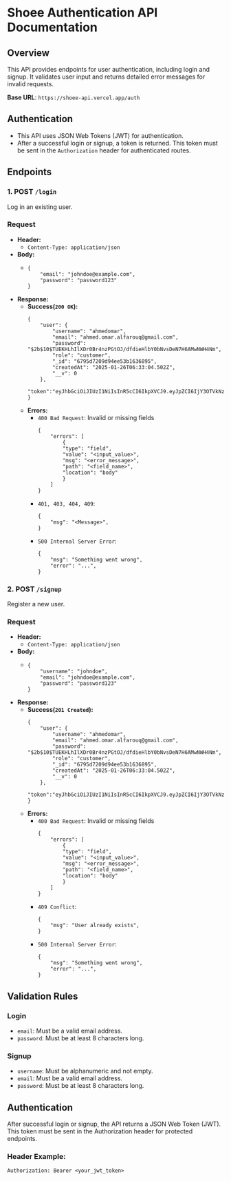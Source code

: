 # Shoee Authentication API Documentation

## Overview

This API provides endpoints for user authentication, including login and signup. It validates user input and returns detailed error messages for invalid requests.

**Base URL**: `https://shoee-api.vercel.app/auth`

## Authentication

- This API uses JSON Web Tokens (JWT) for authentication.
- After a successful login or signup, a token is returned. This token must be sent in the `Authorization` header for authenticated routes.

## Endpoints

### 1. POST `/login`

Log in an existing user.

### Request

- **Header:**
  - `Content-Type: application/json`
- **Body:**
  - ```
    {
        "email": "johndoe@example.com",
        "password": "password123"
    }
    ```
- **Response:**
    - **Success(`200 OK`):**
        ```
        {
            "user": {
                "username": "ahmedomar",
                "email": "ahmed.omar.alfarouq@gmail.com",
                "password": "$2b$10$TUEKHLhIlXDr0Br4nzPGtOJ/dfdieHlbY0bNvsDeN7H6AMwNWH4Nm",
                "role": "customer",
                "_id": "6795d7209d94ee53b1636895",
                "createdAt": "2025-01-26T06:33:04.502Z",
                "__v": 0
            },
            "token":"eyJhbGciOiJIUzI1NiIsInR5cCI6IkpXVCJ9.eyJpZCI6IjY3OTVkNzIwOWQ5NGVlNTNiMTYzNjg5NSIsImlhdCI6MTczNzg3MzE4NCwiZXhwIjoxNzM3ODc2Nzg0fQ.rdj13SxfhKBndLOGg1ZgvezLMeF0TksQITVJQOE6lj4"
        }
        ```
    - **Errors:**
        - `400 Bad Request`: Invalid or missing fields
            ```
            {
                "errors": [
                    {
                    "type": "field",
                    "value": "<input_value>",
                    "msg": "<error_message>",
                    "path": "<field_name>",
                    "location": "body"
                    }
                ]
            }
            ```
        - `401, 403, 404, 409`:
            ```
            {
                "msg": "<Message>",
            }
            ```
         - `500 Internal Server Error`:
            ```
            {
                "msg": "Something went wrong",
                "error": "...",
            }
            ```
### 2. POST `/signup`
Register a new user.
### Request

- **Header:**
  - `Content-Type: application/json`
- **Body:**
  - ```
    {
        "username": "johndoe",
        "email": "johndoe@example.com",
        "password": "password123"
    }
    ```
- **Response:**
    - **Success(`201 Created`):**
        ```
        {
            "user": {
                "username": "ahmedomar",
                "email": "ahmed.omar.alfarouq@gmail.com",
                "password": "$2b$10$TUEKHLhIlXDr0Br4nzPGtOJ/dfdieHlbY0bNvsDeN7H6AMwNWH4Nm",
                "role": "customer",
                "_id": "6795d7209d94ee53b1636895",
                "createdAt": "2025-01-26T06:33:04.502Z",
                "__v": 0
            },
            "token":"eyJhbGciOiJIUzI1NiIsInR5cCI6IkpXVCJ9.eyJpZCI6IjY3OTVkNzIwOWQ5NGVlNTNiMTYzNjg5NSIsImlhdCI6MTczNzg3MzE4NCwiZXhwIjoxNzM3ODc2Nzg0fQ.rdj13SxfhKBndLOGg1ZgvezLMeF0TksQITVJQOE6lj4"
        }
        ```
    - **Errors:**
        - `400 Bad Request`: Invalid or missing fields
            ```
            {
                "errors": [
                    {
                    "type": "field",
                    "value": "<input_value>",
                    "msg": "<error_message>",
                    "path": "<field_name>",
                    "location": "body"
                    }
                ]
            }
            ```
        - `409 Conflict`:
            ```
            {
                "msg": "User already exists",
            }
            ```
         - `500 Internal Server Error`:
            ```
            {
                "msg": "Something went wrong",
                "error": "...",
            }
            ```


## Validation Rules
### Login
- `email`: Must be a valid email address.
- `password`: Must be at least 8 characters long.
### Signup
- `username`: Must be alphanumeric and not empty.
- `email`: Must be a valid email address.
- `password`: Must be at least 8 characters long.

## Authentication
After successful login or signup, the API returns a JSON Web Token (JWT). This token must be sent in the Authorization header for protected endpoints.

### Header Example:
```
Authorization: Bearer <your_jwt_token>
```